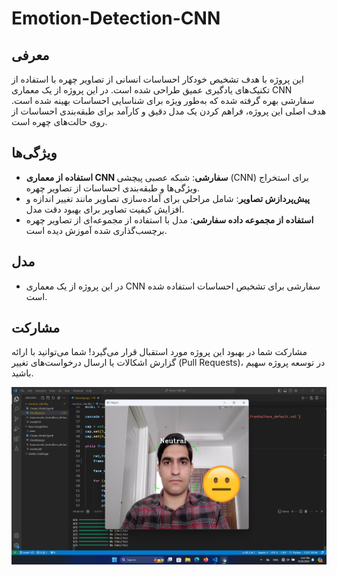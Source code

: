 # Emotion-Detection-CNN

## معرفی

این پروژه با هدف تشخیص خودکار احساسات انسانی از تصاویر چهره با استفاده از تکنیک‌های یادگیری عمیق طراحی شده است. در این پروژه از یک معماری CNN سفارشی بهره گرفته شده که به‌طور ویژه برای شناسایی احساسات بهینه شده است. هدف اصلی این پروژه، فراهم کردن یک مدل دقیق و کارآمد برای طبقه‌بندی احساسات از روی حالت‌های چهره است.

## ویژگی‌ها

- **استفاده از معماری CNN سفارشی**: شبکه عصبی پیچشی (CNN) برای استخراج ویژگی‌ها و طبقه‌بندی احساسات از تصاویر چهره.
- **پیش‌پردازش تصاویر**: شامل مراحلی برای آماده‌سازی تصاویر مانند تغییر اندازه و افزایش کیفیت تصاویر برای بهبود دقت مدل.
- **استفاده از مجموعه داده سفارشی**: مدل با استفاده از مجموعه‌ای از تصاویر چهره برچسب‌گذاری شده آموزش دیده است.

## مدل

- در این پروژه از یک معماری CNN سفارشی برای تشخیص احساسات استفاده شده است.

## مشارکت

مشارکت شما در بهبود این پروژه مورد استقبال قرار می‌گیرد! شما می‌توانید با ارائه گزارش اشکالات یا ارسال درخواست‌های تغییر (Pull Requests)، در توسعه پروژه سهیم باشید.

![Digtal-clock](https://github.com/MMD1426/Emotion-Detection-CNN/blob/main/Screenshot1.png)
